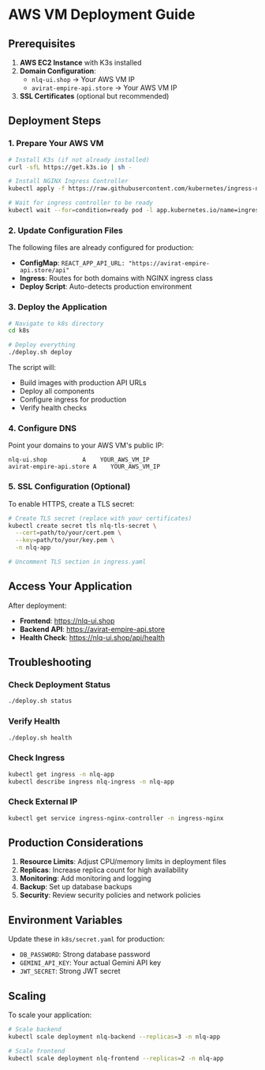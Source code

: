 # AWS VM Deployment Guide

## Prerequisites

1. **AWS EC2 Instance** with K3s installed
2. **Domain Configuration**:
   - `nlq-ui.shop` → Your AWS VM IP
   - `avirat-empire-api.store` → Your AWS VM IP
3. **SSL Certificates** (optional but recommended)

## Deployment Steps

### 1. Prepare Your AWS VM

```bash
# Install K3s (if not already installed)
curl -sfL https://get.k3s.io | sh -

# Install NGINX Ingress Controller
kubectl apply -f https://raw.githubusercontent.com/kubernetes/ingress-nginx/controller-v1.8.2/deploy/static/provider/cloud/deploy.yaml

# Wait for ingress controller to be ready
kubectl wait --for=condition=ready pod -l app.kubernetes.io/name=ingress-nginx -n ingress-nginx --timeout=300s
```

### 2. Update Configuration Files

The following files are already configured for production:

- **ConfigMap**: `REACT_APP_API_URL: "https://avirat-empire-api.store/api"`
- **Ingress**: Routes for both domains with NGINX ingress class
- **Deploy Script**: Auto-detects production environment

### 3. Deploy the Application

```bash
# Navigate to k8s directory
cd k8s

# Deploy everything
./deploy.sh deploy
```

The script will:
- Build images with production API URLs
- Deploy all components
- Configure ingress for production
- Verify health checks

### 4. Configure DNS

Point your domains to your AWS VM's public IP:

```
nlq-ui.shop          A    YOUR_AWS_VM_IP
avirat-empire-api.store A    YOUR_AWS_VM_IP
```

### 5. SSL Configuration (Optional)

To enable HTTPS, create a TLS secret:

```bash
# Create TLS secret (replace with your certificates)
kubectl create secret tls nlq-tls-secret \
  --cert=path/to/your/cert.pem \
  --key=path/to/your/key.pem \
  -n nlq-app

# Uncomment TLS section in ingress.yaml
```

## Access Your Application

After deployment:

- **Frontend**: https://nlq-ui.shop
- **Backend API**: https://avirat-empire-api.store
- **Health Check**: https://nlq-ui.shop/api/health

## Troubleshooting

### Check Deployment Status
```bash
./deploy.sh status
```

### Verify Health
```bash
./deploy.sh health
```

### Check Ingress
```bash
kubectl get ingress -n nlq-app
kubectl describe ingress nlq-ingress -n nlq-app
```

### Check External IP
```bash
kubectl get service ingress-nginx-controller -n ingress-nginx
```

## Production Considerations

1. **Resource Limits**: Adjust CPU/memory limits in deployment files
2. **Replicas**: Increase replica count for high availability
3. **Monitoring**: Add monitoring and logging
4. **Backup**: Set up database backups
5. **Security**: Review security policies and network policies

## Environment Variables

Update these in `k8s/secret.yaml` for production:

- `DB_PASSWORD`: Strong database password
- `GEMINI_API_KEY`: Your actual Gemini API key
- `JWT_SECRET`: Strong JWT secret

## Scaling

To scale your application:

```bash
# Scale backend
kubectl scale deployment nlq-backend --replicas=3 -n nlq-app

# Scale frontend
kubectl scale deployment nlq-frontend --replicas=2 -n nlq-app
```
